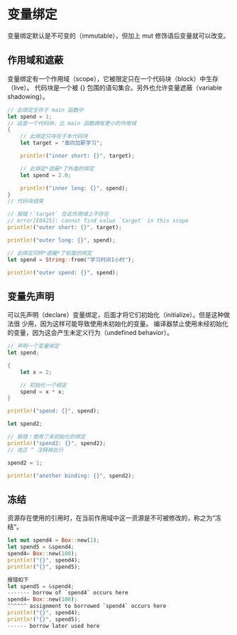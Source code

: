 # 变量绑定
变量绑定默认是不可变的（immutable），但加上 mut 修饰语后变量就可以改变。

## 作用域和遮蔽
变量绑定有一个作用域（scope），它被限定只在一个代码块（block）中生存（live）。 代码块是一个被 {} 包围的语句集合。另外也允许变量遮蔽（variable shadowing）。

```rust
// 此绑定生存于 main 函数中
let spend = 1;
// 这是一个代码块，比 main 函数拥有更小的作用域
{
    // 此绑定只存在于本代码块
    let target = "面向加薪学习";

    println!("inner short: {}", target);

    // 此绑定*遮蔽*了外面的绑定
    let spend = 2.0;

    println!("inner long: {}", spend);
}
// 代码块结束

// 报错！`target` 在此作用域上不存在
// error[E0425]: cannot find value `target` in this scope
println!("outer short: {}", target);

println!("outer long: {}", spend);

// 此绑定同样*遮蔽*了前面的绑定
let spend = String::from("学习时间1小时");

println!("outer spend: {}", spend);
```
## 变量先声明
可以先声明（declare）变量绑定，后面才将它们初始化（initialize）。但是这种做法很 少用，因为这样可能导致使用未初始化的变量。
编译器禁止使用未经初始化的变量，因为这会产生未定义行为（undefined behavior）。

```rust
// 声明一个变量绑定
let spend;

{
    let x = 2;

    // 初始化一个绑定
    spend = x * x;
}

println!("spend: {}", spend);

let spend2;

// 报错！使用了未初始化的绑定
println!("spend2: {}", spend2);
// 改正 ^ 注释掉此行

spend2 = 1;

println!("another binding: {}", spend2);
```
## 冻结
资源存在使用的引用时，在当前作用域中这一资源是不可被修改的，称之为“冻结”。

```rust
let mut spend4 = Box::new(1);
let spend5 = &spend4;
spend4= Box::new(100);
println!("{}", spend4);
println!("{}", spend5);

报错如下
let spend5 = &spend4;
------- borrow of `spend4` occurs here
spend4= Box::new(100);
^^^^^^ assignment to borrowed `spend4` occurs here
println!("{}", spend4);
println!("{}", spend5);
------ borrow later used here
```